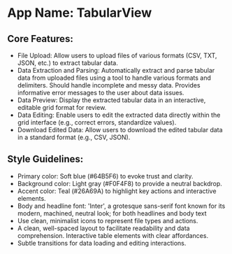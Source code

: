 # **App Name**: TabularView

## Core Features:

- File Upload: Allow users to upload files of various formats (CSV, TXT, JSON, etc.) to extract tabular data.
- Data Extraction and Parsing: Automatically extract and parse tabular data from uploaded files using a tool to handle various formats and delimiters. Should handle incomplete and messy data. Provides informative error messages to the user about data issues.
- Data Preview: Display the extracted tabular data in an interactive, editable grid format for review.
- Data Editing: Enable users to edit the extracted data directly within the grid interface (e.g., correct errors, standardize values).
- Download Edited Data: Allow users to download the edited tabular data in a standard format (e.g., CSV, JSON).

## Style Guidelines:

- Primary color: Soft blue (#64B5F6) to evoke trust and clarity.
- Background color: Light gray (#F0F4F8) to provide a neutral backdrop.
- Accent color: Teal (#26A69A) to highlight key actions and interactive elements.
- Body and headline font: 'Inter', a grotesque sans-serif font known for its modern, machined, neutral look; for both headlines and body text
- Use clean, minimalist icons to represent file types and actions.
- A clean, well-spaced layout to facilitate readability and data comprehension. Interactive table elements with clear affordances.
- Subtle transitions for data loading and editing interactions.